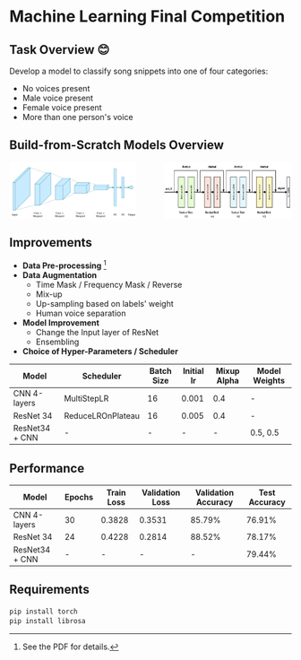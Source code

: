 # Machine Learning Final Competition

## Task Overview 😊

Develop a model to classify song snippets into one of four categories:
- No voices present
- Male voice present
- Female voice present
- More than one person's voice

## Build-from-Scratch Models Overview

<div style="display: flex; justify-content: space-between;">
  <img src="assets/CNN.png" alt="CNN Model" style="width: 45%;"/>
  <img src="assets/Resnet.png" alt="ResNet Model" style="width: 45%;"/>
</div>

## Improvements

- **Data Pre-processing** [^1]
- **Data Augmentation**
  - Time Mask / Frequency Mask / Reverse
  - Mix-up
  - Up-sampling based on labels' weight
  - Human voice separation
- **Model Improvement**
  - Change the Input layer of ResNet
  - Ensembling
- **Choice of Hyper-Parameters / Scheduler**

| Model          | Scheduler          | Batch Size | Initial lr | Mixup Alpha | Model Weights |
|----------------|---------------------|------------|------------|-------------|---------------|
| CNN 4-layers   | MultiStepLR         | 16         | 0.001      | 0.4         | -             |
| ResNet 34      | ReduceLROnPlateau   | 16         | 0.005      | 0.4         | -             |
| ResNet34 + CNN | -                   | -          | -          | -           | 0.5, 0.5      |

[^1]: See the PDF for details.

## Performance

| Model          | Epochs | Train Loss | Validation Loss | Validation Accuracy | Test Accuracy |
|----------------|--------|------------|-----------------|---------------------|---------------|
| CNN 4-layers   | 30     | 0.3828     | 0.3531          | 85.79%              | 76.91%        |
| ResNet 34      | 24     | 0.4228     | 0.2814          | 88.52%              | 78.17%        |
| ResNet34 + CNN | -      | -          | -               | -                   | 79.44%        |

## Requirements

```bash
pip install torch
pip install librosa
